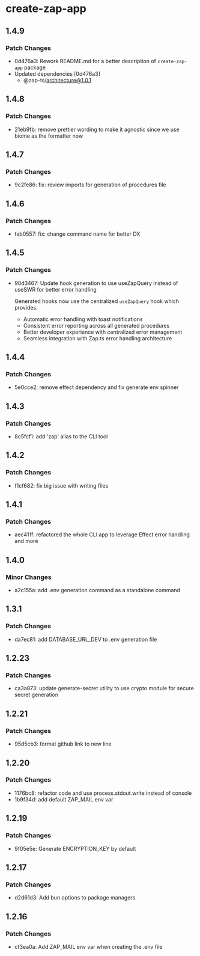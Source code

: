 # create-zap-app

## 1.4.9

### Patch Changes

- 0d476a3: Rework README.md for a better description of `create-zap-app` package
- Updated dependencies [0d476a3]
  - @zap-ts/architecture@1.0.1

## 1.4.8

### Patch Changes

- 21eb9fb: remove prettier wording to make it agnostic since we use biome as the formatter now

## 1.4.7

### Patch Changes

- 9c2fe86: fix: review imports for generation of procedures file

## 1.4.6

### Patch Changes

- fab0557: fix: change command name for better DX

## 1.4.5

### Patch Changes

- 90d3467: Update hook generation to use useZapQuery instead of useSWR for better error handling

  Generated hooks now use the centralized `useZapQuery` hook which provides:

  - Automatic error handling with toast notifications
  - Consistent error reporting across all generated procedures
  - Better developer experience with centralized error management
  - Seamless integration with Zap.ts error handling architecture

## 1.4.4

### Patch Changes

- 5e0cce2: remove effect dependency and fix generate env spinner

## 1.4.3

### Patch Changes

- 8c5fcf1: add 'zap' alias to the CLI tool

## 1.4.2

### Patch Changes

- f1cf682: fix big issue with writing files

## 1.4.1

### Patch Changes

- aec411f: refactored the whole CLI app to leverage Effect error handling and more

## 1.4.0

### Minor Changes

- a2c155a: add .env generation command as a standalone command

## 1.3.1

### Patch Changes

- da7ec81: add DATABASE_URL_DEV to .env generation file

## 1.2.23

### Patch Changes

- ca3a873: update generate-secret utility to use crypto module for secure secret generation

## 1.2.21

### Patch Changes

- 95d5cb3: format github link to new line

## 1.2.20

### Patch Changes

- 1176bc8: refactor code and use process.stdout.write instead of console
- 1b9f34d: add default ZAP_MAIL env var

## 1.2.19

### Patch Changes

- 9f05e5e: Generate ENCRYPTION_KEY by default

## 1.2.17

### Patch Changes

- d2d61d3: Add bun options to package managers

## 1.2.16

### Patch Changes

- cf3ea0a: Add ZAP_MAIL env var when creating the .env file
